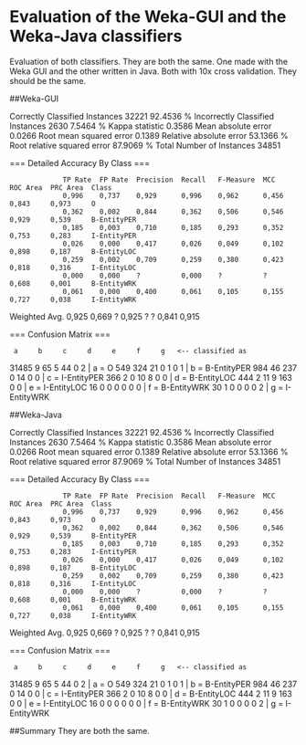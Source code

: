 # Evaluation of the Weka-GUI and the Weka-Java classifiers

Evaluation of both classifiers. They are both the same. One made with the Weka GUI and the other written in Java. Both with 10x cross validation.
They should be the same.


##Weka-GUI

Correctly Classified Instances       32221               92.4536 %
Incorrectly Classified Instances      2630                7.5464 %
Kappa statistic                          0.3586
Mean absolute error                      0.0266
Root mean squared error                  0.1389
Relative absolute error                 53.1366 %
Root relative squared error             87.9069 %
Total Number of Instances            34851

=== Detailed Accuracy By Class ===

                 TP Rate  FP Rate  Precision  Recall   F-Measure  MCC      ROC Area  PRC Area  Class
                 0,996    0,737    0,929      0,996    0,962      0,456    0,843     0,973     O
                 0,362    0,002    0,844      0,362    0,506      0,546    0,929     0,539     B-EntityPER
                 0,185    0,003    0,710      0,185    0,293      0,352    0,753     0,283     I-EntityPER
                 0,026    0,000    0,417      0,026    0,049      0,102    0,898     0,187     B-EntityLOC
                 0,259    0,002    0,709      0,259    0,380      0,423    0,818     0,316     I-EntityLOC
                 0,000    0,000    ?          0,000    ?          ?        0,608     0,001     B-EntityWRK
                 0,061    0,000    0,400      0,061    0,105      0,155    0,727     0,038     I-EntityWRK
Weighted Avg.    0,925    0,669    ?          0,925    ?          ?        0,841     0,915

=== Confusion Matrix ===

     a     b     c     d     e     f     g   <-- classified as
 31485     9    65     5    44     0     2 |     a = O
   549   324    21     0     1     0     1 |     b = B-EntityPER
   984    46   237     0    14     0     0 |     c = I-EntityPER
   366     2     0    10     8     0     0 |     d = B-EntityLOC
   444     2    11     9   163     0     0 |     e = I-EntityLOC
    16     0     0     0     0     0     0 |     f = B-EntityWRK
    30     1     0     0     0     0     2 |     g = I-EntityWRK


##Weka-Java

Correctly Classified Instances       32221               92.4536 %
Incorrectly Classified Instances      2630                7.5464 %
Kappa statistic                          0.3586
Mean absolute error                      0.0266
Root mean squared error                  0.1389
Relative absolute error                 53.1366 %
Root relative squared error             87.9069 %
Total Number of Instances            34851

=== Detailed Accuracy By Class ===

                 TP Rate  FP Rate  Precision  Recall   F-Measure  MCC      ROC Area  PRC Area  Class
                 0,996    0,737    0,929      0,996    0,962      0,456    0,843     0,973     O
                 0,362    0,002    0,844      0,362    0,506      0,546    0,929     0,539     B-EntityPER
                 0,185    0,003    0,710      0,185    0,293      0,352    0,753     0,283     I-EntityPER
                 0,026    0,000    0,417      0,026    0,049      0,102    0,898     0,187     B-EntityLOC
                 0,259    0,002    0,709      0,259    0,380      0,423    0,818     0,316     I-EntityLOC
                 0,000    0,000    ?          0,000    ?          ?        0,608     0,001     B-EntityWRK
                 0,061    0,000    0,400      0,061    0,105      0,155    0,727     0,038     I-EntityWRK
Weighted Avg.    0,925    0,669    ?          0,925    ?          ?        0,841     0,915

=== Confusion Matrix ===

     a     b     c     d     e     f     g   <-- classified as
 31485     9    65     5    44     0     2 |     a = O
   549   324    21     0     1     0     1 |     b = B-EntityPER
   984    46   237     0    14     0     0 |     c = I-EntityPER
   366     2     0    10     8     0     0 |     d = B-EntityLOC
   444     2    11     9   163     0     0 |     e = I-EntityLOC
    16     0     0     0     0     0     0 |     f = B-EntityWRK
    30     1     0     0     0     0     2 |     g = I-EntityWRK

##Summary
They are both the same.
